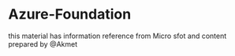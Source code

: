 # Azure-Foundation
this material has information reference from Micro sfot and content prepared by @Akmet
